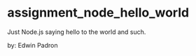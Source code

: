 assignment_node_hello_world
===========================


Just Node.js saying hello to the world and such.



by: Edwin Padron
